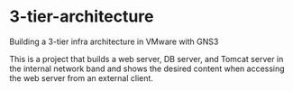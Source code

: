 # 3-tier-architecture
Building a 3-tier infra architecture in VMware with GNS3

This is a project that builds a web server, DB server, and Tomcat server in the internal network band and shows the desired content when accessing the web server from an external client.

